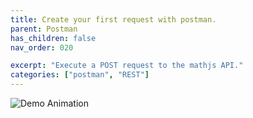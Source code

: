 ```yaml
---
title: Create your first request with postman.
parent: Postman
has_children: false
nav_order: 020

excerpt: "Execute a POST request to the mathjs API."
categories: ["postman", "REST"]
---
```


![Demo Animation](/../media/postman/01_Postman_LogIn_Screen.png?raw=true)